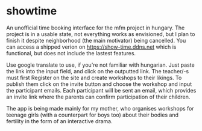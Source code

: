 # showtime
An unofficial time booking interface for the mfm project in hungary.
The project is in a usable state, not everything works as envisioned, but I plan to finish it despite neighborhood (the main motivator) being cancelled.
You can access a shipped verion on https://show-time.ddns.net which is functional, but does not include the lastest features.

Use google translate to use, if you're not familiar with hungarian. Just paste the link into the input field, and click on the outputted link.
The teacher/-s must first Register on the site and create workshops to their likings. To publish them click on the invite button and choose the workshop and input the participant emails.
Each participant will be sent an email, which provides an invite link where the parents can confirm participation of their children.

The app is being made mainly for my mother, who organises workshops for teenage girls (with a counterpart for boys too) about their bodies and fertility in the form of an interactive drama.
